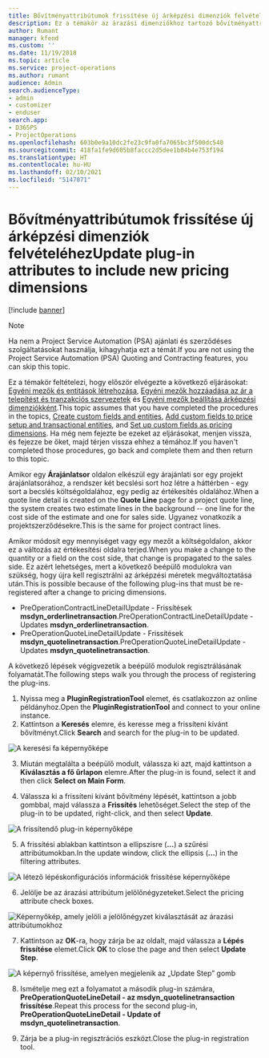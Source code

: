 ```yaml
---
title: Bővítményattribútumok frissítése új árképzési dimenziók felvételéhez
description: Ez a témakör az árazási dimenziókhoz tartozó bővítményattribútumok frissítéséről nyújt információt.
author: Rumant
manager: kfend
ms.custom: ''
ms.date: 11/19/2018
ms.topic: article
ms.service: project-operations
ms.author: rumant
audience: Admin
search.audienceType:
- admin
- customizer
- enduser
search.app:
- D365PS
- ProjectOperations
ms.openlocfilehash: 603b0e9a10dc2fe23c9fa0fa7065bc3f500dc540
ms.sourcegitcommit: 418fa1fe9d605b8faccc2d5dee1b04b4e753f194
ms.translationtype: HT
ms.contentlocale: hu-HU
ms.lasthandoff: 02/10/2021
ms.locfileid: "5147071"
---
```

# <a name="update-plug-in-attributes-to-include-new-pricing-dimensions"></a><span data-ttu-id="ab3ff-103">Bővítményattribútumok frissítése új árképzési dimenziók felvételéhez</span><span class="sxs-lookup"><span data-stu-id="ab3ff-103">Update plug-in attributes to include new pricing dimensions</span></span>

[!include [banner](../includes/psa-now-project-operations.md)]

> [!NOTE]
> <span data-ttu-id="ab3ff-104">Ha nem a Project Service Automation (PSA) ajánlati és szerződéses szolgáltatásokat használja, kihagyhatja ezt a témát.</span><span class="sxs-lookup"><span data-stu-id="ab3ff-104">If you are not using the Project Service Automation (PSA) Quoting and Contracting features, you can skip this topic.</span></span>

<span data-ttu-id="ab3ff-105">Ez a témakör feltételezi, hogy először elvégezte a következő eljárásokat: [Egyéni mezők és entitások létrehozása](create-custom-fields-entities.md), [Egyéni mezők hozzáadása az ár a telepítést és tranzakciós szervezetek](field-references.md) és [Egyéni mezők beállítása árképzési dimenziókként](set-up-pricing-dimensions.md).</span><span class="sxs-lookup"><span data-stu-id="ab3ff-105">This topic assumes that you have completed the procedures in the topics, [Create custom fields and entities](create-custom-fields-entities.md), [Add custom fields to price setup and transactional entities](field-references.md), and [Set up custom fields as pricing dimensions](set-up-pricing-dimensions.md).</span></span> <span data-ttu-id="ab3ff-106">Ha még nem fejezte be ezeket az eljárásokat, menjen vissza, és fejezze be őket, majd térjen vissza ehhez a témához.</span><span class="sxs-lookup"><span data-stu-id="ab3ff-106">If you haven't completed those procedures, go back and complete them and then return to this topic.</span></span>

<span data-ttu-id="ab3ff-107">Amikor egy **Árajánlatsor** oldalon elkészül egy árajánlati sor egy projekt árajánlatsorához, a rendszer két becslési sort hoz létre a háttérben - egy sort a becslés költségoldalához, egy pedig az értékesítés oldalához.</span><span class="sxs-lookup"><span data-stu-id="ab3ff-107">When a quote line detail is created on the **Quote Line** page for a project quote line, the system creates two estimate lines in the background -- one line for the cost side of the estimate and one for sales side.</span></span> <span data-ttu-id="ab3ff-108">Ugyanez vonatkozik a projektszerződésekre.</span><span class="sxs-lookup"><span data-stu-id="ab3ff-108">This is the same  for project contract lines.</span></span>

<span data-ttu-id="ab3ff-109">Amikor módosít egy mennyiséget vagy egy mezőt a költségoldalon, akkor ez a változás az értékesítési oldalra terjed.</span><span class="sxs-lookup"><span data-stu-id="ab3ff-109">When you make a change to the quantity or a field on the cost side, that change is propagated to the sales side.</span></span> <span data-ttu-id="ab3ff-110">Ez azért lehetséges, mert a következő beépülő modulokra van szükség, hogy újra kell regisztrálni az árképzési méretek megváltoztatása után.</span><span class="sxs-lookup"><span data-stu-id="ab3ff-110">This is possible because of the following plug-ins that must be re-registered after a change to pricing dimensions.</span></span>

- <span data-ttu-id="ab3ff-111">PreOperationContractLineDetailUpdate - Frissítések **msdyn_orderlinetransaction**.</span><span class="sxs-lookup"><span data-stu-id="ab3ff-111">PreOperationContractLineDetailUpdate - Updates **msdyn_orderlinetransaction**.</span></span>
- <span data-ttu-id="ab3ff-112">PreOperationQuoteLineDetailUpdate - Frissítések **msdyn_quotelinetransaction**.</span><span class="sxs-lookup"><span data-stu-id="ab3ff-112">PreOperationQuoteLineDetailUpdate - Updates **msdyn_quotelinetransaction**.</span></span>

<span data-ttu-id="ab3ff-113">A következő lépések végigvezetik a beépülő modulok regisztrálásának folyamatát.</span><span class="sxs-lookup"><span data-stu-id="ab3ff-113">The following steps walk you through the process of registering the plug-ins.</span></span>

1. <span data-ttu-id="ab3ff-114">Nyissa meg a **PluginRegistrationTool** elemet, és csatlakozzon az online példányhoz.</span><span class="sxs-lookup"><span data-stu-id="ab3ff-114">Open the **PluginRegistrationTool** and connect to your online instance.</span></span>
2. <span data-ttu-id="ab3ff-115">Kattintson a **Keresés** elemre, és keresse meg a frissíteni kívánt bővítményt.</span><span class="sxs-lookup"><span data-stu-id="ab3ff-115">Click **Search** and search for the plug-in to be updated.</span></span>

 ![A keresési fa képernyőképe](media/PRT-1.png)

3. <span data-ttu-id="ab3ff-117">Miután megtalálta a beépülő modult, válassza ki azt, majd kattintson a **Kiválasztás a fő űrlapon** elemre.</span><span class="sxs-lookup"><span data-stu-id="ab3ff-117">After the plug-in is found, select it and then click **Select on Main Form**.</span></span>

4. <span data-ttu-id="ab3ff-118">Válassza ki a frissíteni kívánt bővítmény lépését, kattintson a jobb gombbal, majd válassza a **Frissítés** lehetőséget.</span><span class="sxs-lookup"><span data-stu-id="ab3ff-118">Select the step of the plug-in to be updated, right-click, and then select **Update**.</span></span>

 ![A frissítendő plug-in képernyőképe](media/PRT-2.png)
 
5. <span data-ttu-id="ab3ff-120">A frissítési ablakban kattintson a ellipszisre (**...**) a szűrési attribútumokban.</span><span class="sxs-lookup"><span data-stu-id="ab3ff-120">In the update window, click the ellipsis (**...**) in the filtering attributes.</span></span>

 ![A létező lépéskonfigurációs információk frissítése képernyőképe](media/PRT-3.png)
 
6. <span data-ttu-id="ab3ff-122">Jelölje be az árazási attribútum jelölőnégyzeteket.</span><span class="sxs-lookup"><span data-stu-id="ab3ff-122">Select the pricing attribute check boxes.</span></span>

 ![Képernyőkép, amely jelöli a jelölőnégyzet kiválasztását az árazási attribútumokhoz](media/PRT-4.png)

7. <span data-ttu-id="ab3ff-124">Kattintson az **OK**-ra, hogy zárja be az oldalt, majd válassza a **Lépés frissítése** elemet.</span><span class="sxs-lookup"><span data-stu-id="ab3ff-124">Click **OK** to close the page and then select **Update Step**.</span></span>

 ![A képernyő frissítése, amelyen megjelenik az „Update Step” gomb](media/PRT-5.png)
 
8. <span data-ttu-id="ab3ff-126">Ismételje meg ezt a folyamatot a második plug-in számára, **PreOperationQuoteLineDetail - az msdyn_quotelinetransaction frissítése**.</span><span class="sxs-lookup"><span data-stu-id="ab3ff-126">Repeat this process for the second plug-in, **PreOperationQuoteLineDetail - Update of msdyn_quotelinetransaction**.</span></span>

9. <span data-ttu-id="ab3ff-127">Zárja be a plug-in regisztrációs eszközt.</span><span class="sxs-lookup"><span data-stu-id="ab3ff-127">Close the plug-in registration tool.</span></span>

